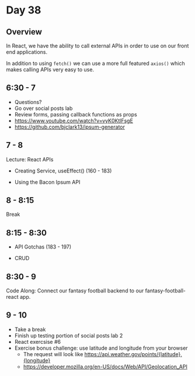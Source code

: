 # Day 38

## Overview

In React, we have the ability to call external APIs in order to use on our front end applications.

In addition to using `fetch()` we can use a more full featured `axios()` which makes calling APIs very easy to use.

## 6:30 - 7

- Questions?
- Go over social posts lab
- Review forms, passing callback functions as props
 - https://www.youtube.com/watch?v=vyK0KtlFsgE
- https://github.com/bjclark13/ipsum-generator

## 7 - 8

Lecture: React APIs

- Creating Service, useEffect()
  (160 - 183)

- Using the Bacon Ipsum API

## 8 - 8:15

Break

## 8:15 - 8:30

- API Gotchas
  (183 - 197)

- CRUD

## 8:30 - 9

Code Along: Connect our fantasy football backend to our fantasy-football-react app.

## 9 - 10

- Take a break
- Finish up testing portion of social posts lab 2
- React exercsise #6
- Exercise bonus challenge: use latitude and longitude from your browser
  - The request will look like https://api.weather.gov/points/{latitude},{longitude}
  - https://developer.mozilla.org/en-US/docs/Web/API/Geolocation_API
